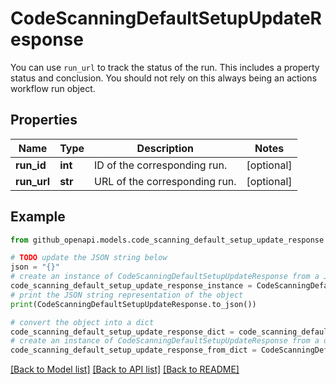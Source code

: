 # CodeScanningDefaultSetupUpdateResponse

You can use `run_url` to track the status of the run. This includes a property status and conclusion. You should not rely on this always being an actions workflow run object.

## Properties

Name | Type | Description | Notes
------------ | ------------- | ------------- | -------------
**run_id** | **int** | ID of the corresponding run. | [optional] 
**run_url** | **str** | URL of the corresponding run. | [optional] 

## Example

```python
from github_openapi.models.code_scanning_default_setup_update_response import CodeScanningDefaultSetupUpdateResponse

# TODO update the JSON string below
json = "{}"
# create an instance of CodeScanningDefaultSetupUpdateResponse from a JSON string
code_scanning_default_setup_update_response_instance = CodeScanningDefaultSetupUpdateResponse.from_json(json)
# print the JSON string representation of the object
print(CodeScanningDefaultSetupUpdateResponse.to_json())

# convert the object into a dict
code_scanning_default_setup_update_response_dict = code_scanning_default_setup_update_response_instance.to_dict()
# create an instance of CodeScanningDefaultSetupUpdateResponse from a dict
code_scanning_default_setup_update_response_from_dict = CodeScanningDefaultSetupUpdateResponse.from_dict(code_scanning_default_setup_update_response_dict)
```
[[Back to Model list]](../README.md#documentation-for-models) [[Back to API list]](../README.md#documentation-for-api-endpoints) [[Back to README]](../README.md)


